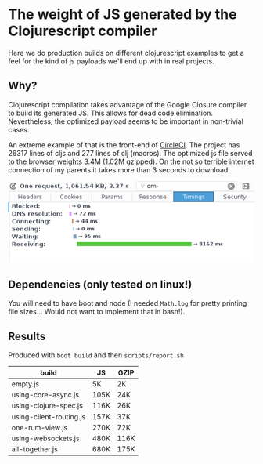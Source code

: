 # The weight of JS generated by the Clojurescript compiler

Here we do production builds on different clojurescript examples to get a feel
for the kind of js payloads we'll end up with in real projects.

## Why?

Clojurescript compilation takes advantage of the Google Closure compiler to
build its generated JS. This allows for dead code elimination. Nevertheless, the
optimized payload seems to be important in non-trivial cases.

An extreme example of that is the front-end of [CircleCI]. The project has 26317
lines of cljs and 277 lines of clj (macros). The optimized js file served to the
browser weights 3.4M (1.02M gzipped). On the not so terrible internet connection
of my parents it takes more than 3 seconds to download.

![circleci production js request timing](resources/images/circleci-js-payload-firefox-devtools-network-view.png)

[CircleCI]: https://github.com/circleci/frontend.

## Dependencies (only tested on linux!)

You will need to have boot and node (I needed `Math.log` for pretty printing
file sizes... Would not want to implement that in bash!).

## Results

Produced with `boot build` and then `scripts/report.sh`

| build                     |   JS | GZIP |
|---------------------------|------|------|
| empty.js                  |   5K |   2K |
| using-core-async.js       | 105K |  24K |
| using-clojure-spec.js     | 116K |  26K |
| using-client-routing.js   | 157K |  37K |
| one-rum-view.js           | 270K |  72K |
| using-websockets.js       | 480K | 116K |
| all-together.js           | 680K | 175K |
